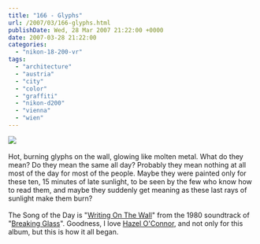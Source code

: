 ```yaml
---
title: "166 - Glyphs"
url: /2007/03/166-glyphs.html
publishDate: Wed, 28 Mar 2007 21:22:00 +0000
date: 2007-03-28 21:22:00
categories: 
  - "nikon-18-200-vr"
tags: 
  - "architecture"
  - "austria"
  - "city"
  - "color"
  - "graffiti"
  - "nikon-d200"
  - "vienna"
  - "wien"
---
```

<a href="https://d25zfm9zpd7gm5.cloudfront.net/1200x1200/2007/20070328_172709_ps.jpg"><img src="https://d25zfm9zpd7gm5.cloudfront.net/0600x0600/2007/20070328_172709_ps.jpg"/></a><br/><br/>Hot, burning glyphs on the wall, glowing like molten metal. What do they mean? Do they mean the same all day? Probably they mean nothing at all most of the day for most of the people. Maybe they were painted only for these ten, 15 minutes of late sunlight, to be seen by the few who know how to read them, and maybe they suddenly get meaning as these last rays of sunlight make them burn?<br/><br/>The Song of the Day is "<a href="http://lyrics.doheth.co.uk/songs/hazel-oconnor/breaking-glass/writing-on-the-wall.php" target="_blank">Writing On The Wall</a>" from the 1980 soundtrack of "<a href="http://www.amazon.com/Breaking-Glass-Original-Soundtrack/dp/B000006ULH" target="_blank">Breaking Glass</a>". Goodness, I love <a href="http://www.hazeloconnor.com/" target="_blank">Hazel O'Connor</a>, and not only for this album, but this is how it all began.
